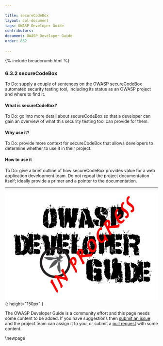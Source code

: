 ```yaml
---

title: secureCodeBox
layout: col-document
tags: OWASP Developer Guide
contributors:
document: OWASP Developer Guide
order: 832

---
```


{% include breadcrumb.html %}

### 6.3.2 secureCodeBox

To Do: supply a couple of sentences on the OWASP secureCodeBox automated security testing tool,
including its status as an OWASP project and where to find it.

#### What is secureCodeBox?

To Do: go into more detail about secureCodeBox so that a developer
can gain an overview of what this security testing tool can provide for them.

#### Why use it?

To Do: provide more context for secureCodeBox that allows developers to determine whether to use it in their project.

#### How to use it

To Do: give a brief outline of how secureCodeBox provides value for a web application development team.
Do not repeat the project documentation itself; ideally provide a primer and a pointer to the documentation.

----

![Developer Guide](../../assets/images/dg_wip.png "OWASP Developer Guide"){: height="150px" }

The OWASP Developer Guide is a community effort and this page needs some content to be added.
If you have suggestions then [submit an issue][issue080302] and the project team can assign it to you,
or submit a [pull request][pr] with some content.

[issue080302]: https://github.com/OWASP/www-project-developer-guide/issues/new?labels=enhancement&template=request.md&title=Update:%2008-verification/03-frameworks/02-secure-codebox
[pr]: https://github.com/OWASP/www-project-developer-guide/pulls

\newpage
